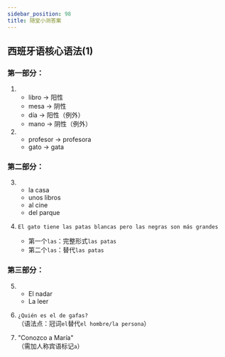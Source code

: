 ```yaml
---
sidebar_position: 98
title: 随堂小测答案
---
```



## 西班牙语核心语法(1)

### 第一部分：
1. 
   - libro → 阳性
   - mesa → 阴性
   - día → 阳性（例外）
   - mano → 阴性（例外）

2.
   - profesor → profesora
   - gato → gata

### 第二部分：
3.
   - la casa
   - unos libros
   - al cine
   - del parque

4.  
   `El gato tiene las patas blancas pero las negras son más grandes`  
   - 第一个`las`：完整形式`las patas`
   - 第二个`las`：替代`las patas`

### 第三部分：
5.
   - El nadar
   - La leer

6.  
   `¿Quién es el de gafas?`  
   （语法点：冠词`el`替代`el hombre/la persona`）

7.  
   "Conozco a María"  
   （需加人称宾语标记`a`）